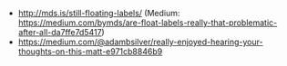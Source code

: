 - http://mds.is/still-floating-labels/ (Medium: https://medium.com/bymds/are-float-labels-really-that-problematic-after-all-da7ffe7d5417)
- https://medium.com/@adambsilver/really-enjoyed-hearing-your-thoughts-on-this-matt-e971cb8846b9
